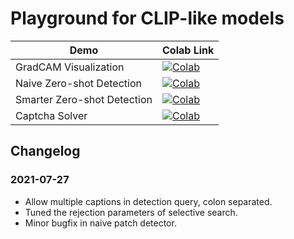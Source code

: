 # Playground for CLIP-like models

| Demo  | Colab Link |
| ------------- | ------------- |
| GradCAM Visualization  |  [![Colab](https://colab.research.google.com/assets/colab-badge.svg)](https://colab.research.google.com/github/kevinzakka/clip_playground/blob/main/CLIP_GradCAM_Visualization.ipynb)  |
| Naive Zero-shot Detection  | [![Colab](https://colab.research.google.com/assets/colab-badge.svg)](https://colab.research.google.com/github/kevinzakka/clip_playground/blob/main/CLIP_Patch_Detection.ipynb)  |
| Smarter Zero-shot Detection  | [![Colab](https://colab.research.google.com/assets/colab-badge.svg)](https://colab.research.google.com/github/kevinzakka/clip_playground/blob/main/CLIP_Zero_shot_Detector.ipynb)  |
| Captcha Solver  | [![Colab](https://colab.research.google.com/assets/colab-badge.svg)](https://colab.research.google.com/github/kevinzakka/clip_playground/blob/main/CLIP_reCAPTCHA.ipynb) |

## Changelog

### 2021-07-27

* Allow multiple captions in detection query, colon separated.
* Tuned the rejection parameters of selective search.
* Minor bugfix in naive patch detector.
